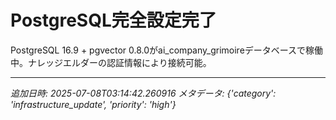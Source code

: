 # PostgreSQL完全設定完了

PostgreSQL 16.9 + pgvector 0.8.0がai_company_grimoireデータベースで稼働中。ナレッジエルダーの認証情報により接続可能。

---
_追加日時: 2025-07-08T03:14:42.260916_
_メタデータ: {'category': 'infrastructure_update', 'priority': 'high'}_
